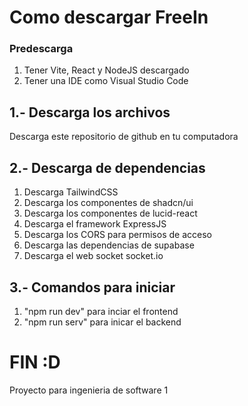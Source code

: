 # Como descargar FreeIn
### Predescarga
1. Tener Vite, React y NodeJS descargado
2. Tener una IDE como Visual Studio Code
## 1.- Descarga los archivos
Descarga este repositorio de github en tu computadora
## 2.- Descarga de dependencias
1. Descarga TailwindCSS
2. Descarga los componentes de shadcn/ui
3. Descarga los componentes de lucid-react
4. Descarga el framework ExpressJS
5. Descarga los CORS para permisos de acceso
6. Descarga las dependencias de supabase
7. Descarga el web socket socket.io
## 3.- Comandos para iniciar
1. "npm run dev" para inciar el frontend
2. "npm run serv" para inicar el backend

# FIN :D
Proyecto para ingenieria de software 1

